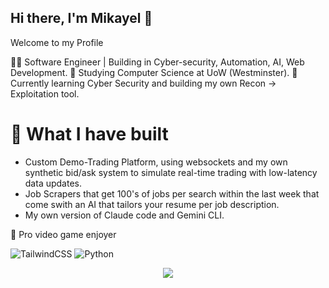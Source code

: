 ## Hi there, I'm Mikayel 👋

Welcome to my Profile

🧑‍💻 Software Engineer | Building in Cyber-security, Automation, AI, Web Development.
🏫 Studying Computer Science at UoW (Westminster).
📝 Currently learning Cyber Security and building my own Recon -> Exploitation tool.

# 🔐 What I have built

- Custom Demo-Trading Platform, using websockets and my own synthetic bid/ask system to simulate real-time trading with low-latency data updates.
- Job Scrapers that get 100's of jobs per search within the last week that come swith an AI that tailors your resume per job description.
- My own version of Claude code and Gemini CLI.

👾 Pro video game enjoyer

![TailwindCSS](https://img.shields.io/badge/tailwindcss-%2338B2AC.svg?style=for-the-badge&logo=tailwind-css&logoColor=white)
![Python](https://img.shields.io/badge/python-36%70A0?style=for-the-badge&logo=python&logoColor=ffaa54)

<p align="center">
  <a href="https://skillicons.dev">
    <img src="https://skillicons.dev/icons?i=py,rust,cpp,react,docker" />
  </a>
</p>
